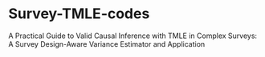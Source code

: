 # Survey-TMLE-codes
A Practical Guide to Valid Causal Inference with TMLE in Complex Surveys: A Survey Design-Aware Variance Estimator and Application
